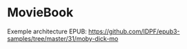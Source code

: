 # MovieBook

Exemple architecture EPUB: https://github.com/IDPF/epub3-samples/tree/master/31/moby-dick-mo
